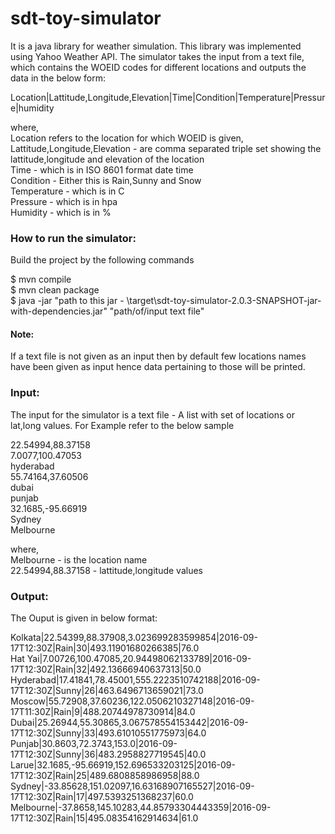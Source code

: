 # sdt-toy-simulator

It is a java library for weather simulation. This library was implemented using Yahoo Weather API. The simulator takes the input from a text file, which contains the WOEID codes for different locations and outputs the data in the below form:

Location|Lattitude,Longitude,Elevation|Time|Condition|Temperature|Pressure|humidity

where,<br />
Location refers to the location for which WOEID is given,<br />
Lattitude,Longitude,Elevation - are comma separated triple set showing the lattitude,longitude and elevation of the location <br />
Time - which is in ISO 8601 format date time <br />
Condition - Either this is Rain,Sunny and Snow <br />
Temperature - which is in C <br />
Pressure - which is in hpa <br />
Humidity - which is in % <br />

<h3> How to run the simulator: </h3>
Build the project by the following commands

$ mvn compile <br />
$ mvn clean package <br />
$ java -jar "path to this jar - \target\sdt-toy-simulator-2.0.3-SNAPSHOT-jar-with-dependencies.jar" "path/of/input text file" <br />

<h4>Note: </h4> If a text file is not given as an input then by default few locations names have been given as input hence data pertaining to those will be printed.

<h3>Input:</h3>

The input for the simulator is a text file - A list with set of locations or lat,long values. For Example refer to the below sample <br /> 

22.54994,88.37158 <br />
7.0077,100.47053  <br />
hyderabad  <br />
55.74164,37.60506  <br />
dubai  <br />
punjab   <br />
32.1685,-95.66919  <br />
Sydney <br />
Melbourne <br />

where, <br />
Melbourne - is the location name <br />
22.54994,88.37158 - lattitude,longitude values<br />

<h3>Output:</h3>

The Ouput is given in below format: 

Kolkata|22.54399,88.37908,3.023699283599854|2016-09-17T12:30Z|Rain|30|493.11901680266385|76.0 <br />
Hat Yai|7.00726,100.47085,20.94498062133789|2016-09-17T12:30Z|Rain|32|492.13666940637313|50.0 <br />
Hyderabad|17.41841,78.45001,555.2223510742188|2016-09-17T12:30Z|Sunny|26|463.6496713659021|73.0 <br />
Moscow|55.72908,37.60236,122.0506210327148|2016-09-17T11:30Z|Rain|9|488.20744978730914|84.0 <br />
Dubai|25.26944,55.30865,3.067578554153442|2016-09-17T12:30Z|Sunny|33|493.61010551775973|64.0 <br />
Punjab|30.8603,72.3743,153.0|2016-09-17T12:30Z|Sunny|36|483.2958827719545|40.0 <br />
Larue|32.1685,-95.66919,152.696533203125|2016-09-17T12:30Z|Rain|25|489.6808858986958|88.0 <br />
Sydney|-33.85628,151.02097,16.63168907165527|2016-09-17T12:30Z|Rain|17|497.5393251368237|60.0 <br />
Melbourne|-37.8658,145.10283,44.85793304443359|2016-09-17T12:30Z|Rain|15|495.08354162914634|61.0 <br />
